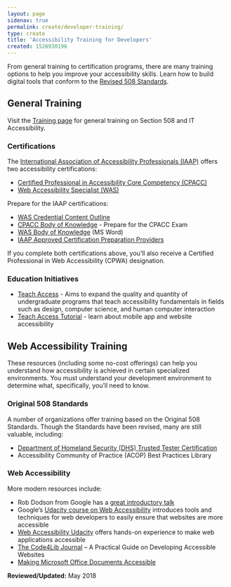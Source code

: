 ```yaml
---
layout: page
sidenav: true
permalink: create/developer-training/
type: create
title: 'Accessibility Training for Developers'
created: 1526930196
---
```


From general training to certification programs, there are many training options to help you improve your accessibility skills. Learn how to build digital tools that conform to the  [Revised 508 Standards][1].

## General Training

Visit the [Training page][2] for general training on Section 508 and IT Accessibility.

### Certifications

The [International Association of Accessibility Professionals (IAAP)][3] offers two accessibility certifications:

  * [Certified Professional in Accessibility Core Competency (CPACC)][4]
  * [Web Accessibility Specialist (WAS)][5]

Prepare for the IAAP certifications:

  * [WAS Credential Content Outline][6]
  * [CPACC Body of Knowledge][7] - Prepare for the CPACC Exam
  * [WAS Body of Knowledge][8] (MS Word)
  * [IAAP Approved Certification Preparation Providers][9]

If you complete both certifications above, you’ll also receive a Certified Professional in Web Accessibility (CPWA) designation.

### Education Initiatives

  * [Teach Access][10] - Aims to expand the quality and quantity of undergraduate programs that teach accessibility fundamentals in fields such as design, computer science, and human computer interaction
  * [Teach Access Tutorial][11] - learn about mobile app and website accessibility

## Web Accessibility Training

These resources (including some no-cost offerings) can help you understand how accessibility is achieved in certain specialized environments. You must understand your development environment to determine what, specifically, you’ll need to know.

### Original 508 Standards

A number of organizations offer training based on the Original 508 Standards. Though the Standards have been revised, many are still valuable, including:

  * [Department of Homeland Security (DHS) Trusted Tester Certification][12]
  * Accessibility Community of Practice (ACOP) Best Practices Library

### Web Accessibility

More modern resources include:

  * Rob Dodson from Google has a [great introductory talk][13]
  * Google’s [Udacity course on Web Accessibility][14] introduces tools and techniques for web developers to easily ensure that websites are more accessible
  * [Web Accessibility Udacity][15] offers hands-on experience to make web applications accessible
  * [The Code4Lib Journal][16] – A Practical Guide on Developing Accessible Websites
  * [Making Microsoft Office Documents Accessible][17]

  


**Reviewed/Updated:** May 2018

 [1]: https://www.access-board.gov/guidelines-and-standards/communications-and-it/about-the-ict-refresh/final-rule/text-of-the-standards-and-guidelines
 [2]: {{site.baseurl}}/training/508-training
 [3]: http://www.accessibilityassociation.org/
 [4]: http://www.accessibilityassociation.org/cpacccertification
 [5]: http://www.accessibilityassociation.org/wascertification
 [6]: http://www.accessibilityassociation.org/content.asp?admin=Y&contentid=459
 [7]: http://www.accessibilityassociation.org/content.asp?contentid=356
 [8]: http://iaap.membershipsoftware.org/files/IAAP%20WAS%20BOK%202017_083017.doc
 [9]: http://www.accessibilityassociation.org/certificationproviders
 [10]: http://teachaccess.org/
 [11]: http://teachaccess.org/initiatives/tutorial/
 [12]: https://www.dhs.gov/publication/trusted-tester-resources
 [13]: https://www.youtube.com/watch?v=A5XzoDT37iM
 [14]: https://www.udacity.com/course/web-accessibility--ud891
 [15]: https://www.udacity.com/course/web-accessibility--ud891
 [16]: http://journal.code4lib.org/articles/12697
 [17]: https://support.office.com/en-us/article/Make-your-Word-documents-accessible-d9bf3683-87ac-47ea-b91a-78dcacb3c66d